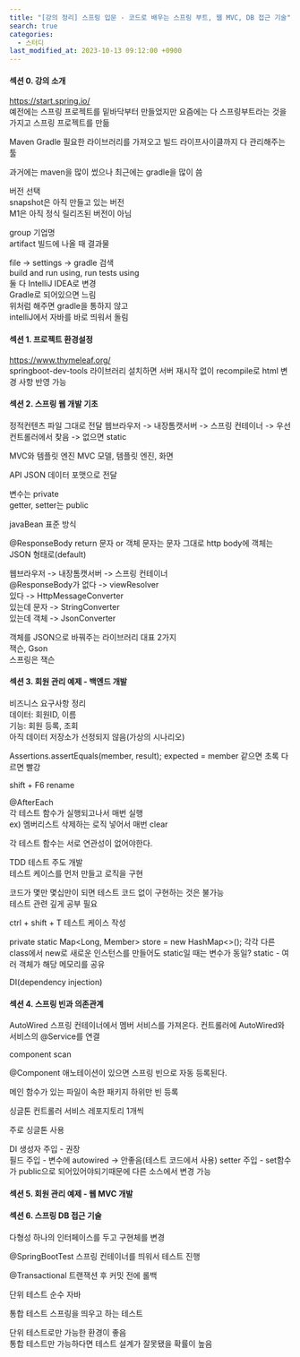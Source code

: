 ```yaml
---
title: "[강의 정리] 스프링 입문 - 코드로 배우는 스프링 부트, 웹 MVC, DB 접근 기술"
search: true
categories: 
  - 스터디
last_modified_at: 2023-10-13 09:12:00 +0900
---
```


#### 섹션 0. 강의 소개

https://start.spring.io/  
예전에는 스프링 프로젝트를 밑바닥부터 만들었지만 요즘에는 다 스프링부트라는 것을 가지고 스프링 프로젝트를 만듦

Maven
Gradle
필요한 라이브러리를 가져오고 빌드 라이프사이클까지 다 관리해주는 툴

과거에는 maven을 많이 썼으나 최근에는 gradle을 많이 씀

버전 선택  
snapshot은 아직 만들고 있는 버전  
M1은 아직 정식 릴리즈된 버전이 아님  

group 기업명   
artifact 빌드에 나올 때 결과물

file -> settings -> gradle 검색  
build and run using, run tests using  
둘 다 IntelliJ IDEA로 변경  
Gradle로 되어있으면 느림  
위처럼 해주면 gradle을 통하지 않고  
intelliJ에서 자바를 바로 띄워서 돌림

#### 섹션 1. 프로젝트 환경설정

https://www.thymeleaf.org/  
springboot-dev-tools 라이브러리 설치하면 서버 재시작 없이 recompile로 html 변경 사항 반영 가능

#### 섹션 2. 스프링 웹 개발 기초

정적컨텐츠
파일 그대로 전달
웹브라우저 -> 내장톰캣서버 -> 스프링 컨테이너 -> 우선 컨트롤러에서 찾음 -> 없으면 static

MVC와 템플릿 엔진
MVC 모델, 템플릿 엔진, 화면

API
JSON 데이터 포맷으로 전달

변수는 private  
getter, setter는 public

javaBean 표준 방식

@ResponseBody
return 문자 or 객체
문자는 문자 그대로 http body에
객체는 JSON 형태로(default)

웹브라우저 -> 내장톰캣서버 -> 스프링 컨테이너  
@ResponseBody가 없다 -> viewResolver  
있다 -> HttpMessageConverter  
  있는데 문자 -> StringConverter  
  있는데 객체 -> JsonConverter

객체를 JSON으로 바꿔주는 라이브러리 대표 2가지  
잭슨, Gson  
스프링은 잭슨

#### 섹션 3. 회원 관리 예제 - 백엔드 개발

비즈니스 요구사항 정리  
데이터: 회원ID, 이름  
기능: 회원 등록, 조회  
아직 데이터 저장소가 선정되지 않음(가상의 시나리오)  

Assertions.assertEquals(member, result);
expected = member
같으면 초록 다르면 빨강

shift + F6 rename

@AfterEach  
각 테스트 함수가 실행되고나서 매번 실행  
ex) 멤버리스트 삭제하는 로직 넣어서 매번 clear  

각 테스트 함수는 서로 연관성이 없어야한다.  

TDD 테스트 주도 개발  
테스트 케이스를 먼저 만들고 로직을 구현  

코드가 몇만 몇십만이 되면 테스트 코드 없이 구현하는 것은 불가능  
테스트 관련 깊게 공부 필요  

ctrl + shift + T
테스트 케이스 작성

private static Map<Long, Member> store = new HashMap<>();
각각 다른 class에서 new로 새로운 인스턴스를 만들어도 static일 때는 변수가 동일?
static - 여러 객체가 해당 메모리를 공유

DI(dependency injection)

#### 섹션 4. 스프링 빈과 의존관계

AutoWired
스프링 컨테이너에서 멤버 서비스를 가져온다.
컨트롤러에 AutoWired와 서비스의 @Service를 연결

component scan

@Component 애노테이션이 있으면 스프링 빈으로 자동 등록된다.

메인 함수가 있는 파일이 속한 패키지 하위만 빈 등록

싱글톤
컨트롤러 서비스 레포지토리 1개씩

주로 싱글톤 사용

DI
생성자 주입 - 권장  
필드 주입 - 변수에 autowired -> 안좋음(테스트 코드에서 사용) 
setter 주입 - set함수가 public으로 되어있어야되기때문에 다른 소스에서 변경 가능


#### 섹션 5. 회원 관리 예제 - 웹 MVC 개발

#### 섹션 6. 스프링 DB 접근 기술

다형성
하나의 인터페이스를 두고 구현체를 변경

@SpringBootTest
스프링 컨테이너를 띄워서 테스트 진행

@Transactional
트랜잭션 후 커밋 전에 롤백

단위 테스트
순수 자바

통합 테스트
스프링을 띄우고 하는 테스트

단위 테스트로만 가능한 환경이 좋음  
통합 테스트만 가능하다면 테스트 설계가 잘못됐을 확률이 높음

